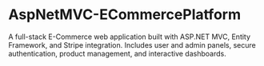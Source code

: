 # AspNetMVC-ECommercePlatform
A full-stack E-Commerce web application built with ASP.NET MVC, Entity Framework, and Stripe integration. Includes user and admin panels, secure authentication, product management, and interactive dashboards.
